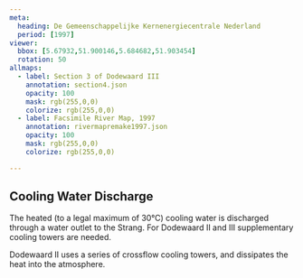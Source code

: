 ```yaml
---
meta:
  heading: De Gemeenschappelijke Kernenergiecentrale Nederland
  period: [1997]
viewer:
  bbox: [5.67932,51.900146,5.684682,51.903454]
  rotation: 50
allmaps:
  - label: Section 3 of Dodewaard III
    annotation: section4.json
    opacity: 100
    mask: rgb(255,0,0)
    colorize: rgb(255,0,0)
  - label: Facsimile River Map, 1997
    annotation: rivermapremake1997.json
    opacity: 100
    mask: rgb(255,0,0)
    colorize: rgb(255,0,0)

---
```


## Cooling Water Discharge

The heated (to a legal maximum of 30°C) cooling water is discharged through a water outlet to the Strang. For Dodewaard II and III supplementary cooling towers are needed.

Dodewaard II uses a series of crossflow cooling towers, and dissipates the heat into the atmosphere.
